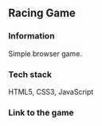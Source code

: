## Racing Game

### Information

Simple browser game.

### Tech stack

HTML5, CSS3, JavaScript

### Link to the game
